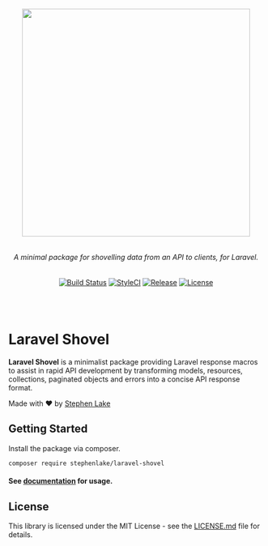 <h6 align="center">
    <img src="https://github.com/stephenlake/laravel-shovel/blob/master/docs/assets/laravel-shovel.png" width="450"/>
</h6>

<h6 align="center">
    A minimal package for shovelling data from an API to clients, for Laravel.
</h6>

<p align="center">
<a href="https://travis-ci.org/stephenlake/laravel-shovel"><img src="https://img.shields.io/travis/stephenlake/laravel-shovel/master.svg?style=flat-square" alt="Build Status"></a>
<a href="https://github.styleci.io/repos/149203552"><img src="https://github.styleci.io/repos/148940371/shield?branch=master&style=flat-square" alt="StyleCI"></a>
<a href="https://github.com/stephenlake/laravel-shovel"><img src="https://img.shields.io/github/release/stephenlake/laravel-shovel.svg?style=flat-square" alt="Release"></a>
<a href="https://github.com/stephenlake/laravel-shovel/LICENSE.md"><img src="https://img.shields.io/badge/license-MIT-blue.svg?style=flat-square" alt="License"></a>
</p>

<br><br>

# Laravel Shovel

**Laravel Shovel** is a minimalist package providing Laravel response macros to assist in rapid API development by transforming models, resources, collections, paginated objects and errors into a concise API response format.

Made with ❤️ by [Stephen Lake](http://stephenlake.github.io/)

## Getting Started

Install the package via composer.

    composer require stephenlake/laravel-shovel

#### See [documentation](https://stephenlake.github.io/laravel-shovel/) for usage.

## License

This library is licensed under the MIT License - see the [LICENSE.md](LICENSE.md) file for details.
